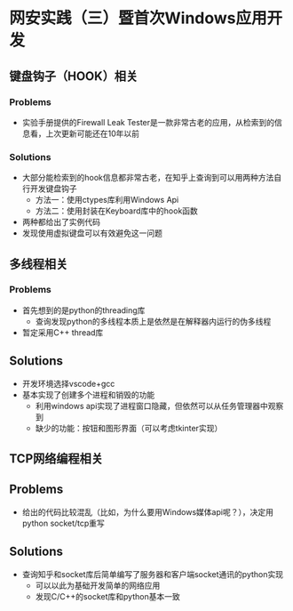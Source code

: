 # 网安实践（三）暨首次Windows应用开发
## 键盘钩子（HOOK）相关
### Problems
* 实验手册提供的Firewall Leak Tester是一款非常古老的应用，从检索到的信息看，上次更新可能还在10年以前
### Solutions
* 大部分能检索到的hook信息都非常古老，在知乎上查询到可以用两种方法自行开发键盘钩子
  * 方法一：使用ctypes库利用Windows Api
  * 方法二：使用封装在Keyboard库中的hook函数
* 两种都给出了实例代码
* 发现使用虚拟键盘可以有效避免这一问题

## 多线程相关
### Problems
* 首先想到的是python的threading库
  * 查询发现python的多线程本质上是依然是在解释器内运行的伪多线程
* 暂定采用C++ thread库
## Solutions
* 开发环境选择vscode+gcc
* 基本实现了创建多个进程和销毁的功能
  * 利用windows api实现了进程窗口隐藏，但依然可以从任务管理器中观察到
  * 缺少的功能：按钮和图形界面（可以考虑tkinter实现）

## TCP网络编程相关
## Problems
* 给出的代码比较混乱（比如，为什么要用Windows媒体api呢？），决定用python socket/tcp重写

## Solutions
* 查询知乎和socket库后简单编写了服务器和客户端socket通讯的python实现
  * 可以以此为基础开发简单的网络应用
  * 发现C/C++的socket库和python基本一致